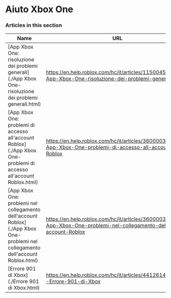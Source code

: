 # Aiuto Xbox One  
### Articles in this section
Name|URL
-|-
[App Xbox One: risoluzione dei problemi generali](./App Xbox One- risoluzione dei problemi generali.html) |https://en.help.roblox.com/hc/it/articles/115004532866-App-Xbox-One-risoluzione-dei-problemi-generali
[App Xbox One: problemi di accesso all'account Roblox](./App Xbox One- problemi di accesso all'account Roblox.html) |https://en.help.roblox.com/hc/it/articles/360000334523-App-Xbox-One-problemi-di-accesso-all-account-Roblox
[App Xbox One: problemi nel collegamento dell'account Roblox](./App Xbox One- problemi nel collegamento dell'account Roblox.html) |https://en.help.roblox.com/hc/it/articles/360000334603-App-Xbox-One-problemi-nel-collegamento-dell-account-Roblox
[Errore 901 di Xbox](./Errore 901 di Xbox.html) |https://en.help.roblox.com/hc/it/articles/4412614080532--Errore-901-di-Xbox